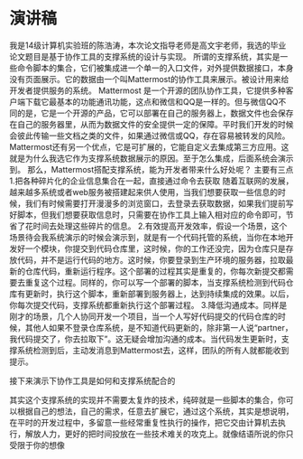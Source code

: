 # 演讲稿

我是14级计算机实验班的陈浩涛，本次论文指导老师是高文宇老师，我选的毕业论文题目是基于协作工具的支撑系统的设计与实现。
所谓的支撑系统，其实是一些命令脚本的集合，它们被集成进一个单一的入口文件，对外提供数据接口，本身没有页面展示。它的数据由一个叫Mattermost的协作工具来展示。被设计用来给开发者提供服务的系统。
Mattermost 是一个开源的团队协作工具，它提供多种客户端下载它最基本的功能通讯功能，这点和微信和QQ是一样的。但与微信QQ不同的是，它是一个开源的产品，它可以部署在自己的服务器上，数据文件也会保存在自己的服务器里，从而为数据文件的安全提供一定的保障。平时我们开发的时候会彼此传输一些文档之类的文件，如果通过微信或QQ，存在容易被转发的风险。
Mattermost还有另一个优点，它是可扩展的，它能自定义去集成第三方应用。这就是为什么我选它作为支撑系统数据展示的原因。至于怎么集成，后面系统会演示到。
那么，Mattermost搭配支撑系统，能为开发者带来什么好处呢？
主要有三点
1.把各种碎片化的企业信息集合在一起，直接通过命令去获取
随着互联网的发展，越来越多系统或者web服务被搭建起来供人使用，当我们想要获取一些信息的时候，我们有时候需要打开漫漫多的浏览窗口，去登录去获取数据，如果我们提前写好脚本，但我们想要获取信息时，只需要在协作工具上输入相对应的命令即可，节省了花时间去处理这些碎片的信息。
2.有效提高开发效率，假设一个场景，这个场景待会我系统演示的时候会演示到，就是有一个代码托管的系统，当你在本地开发好一个模块，你提交到代码仓库里，这时候，你的工作还没完，因为仓库只是存放代码，并不是运行代码的地方。这时候，你要登录到生产环境的服务器，拉取最新的仓库代码，重新运行程序。这个部署的过程其实是重复的，你每次新提交都需要去重复这个过程。同样的，你可以写一个部署的脚本，当支撑系统检测到代码仓库有更新时，执行这个脚本，重新部署到服务器上，达到持续集成的效果。以后，你每次提交代码，支撑系统都重新执行这个部署过程。
3.降低沟通成本。同样是刚才的场景，几个人协同开发一个项目，当一个人写好代码提交的代码仓库的时候，其他人如果不登录仓库系统，是不知道代码更新的，除非第一人说“partner，我代码提交了，你去拉取下”。这无疑会增加沟通的成本。当代码发生更新时，支撑系统检测到后，主动发消息到Mattermost去，这样，团队的所有人就都能收到提示。

接下来演示下协作工具是如何和支撑系统配合的

其实这个支撑系统的实现并不需要太复炸的技术，纯碎就是一些脚本的集合，你可以根据自己的想法，自己的需求，任意去扩展它，通过这个系统，其实是想说明，在平时的开发过程中，多留意一些经常重复性执行的操作，把它交由计算机去执行，解放人力，更好的把时间投放在一些技术难关的攻克上。就像结语所说的你只受限于你的想像